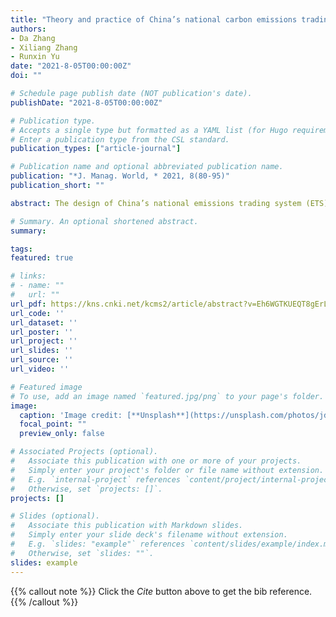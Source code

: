 ```yaml
---
title: "Theory and practice of China’s national carbon emissions trading system"
authors:
- Da Zhang
- Xiliang Zhang
- Runxin Yu
date: "2021-8-05T00:00:00Z"
doi: ""

# Schedule page publish date (NOT publication's date).
publishDate: "2021-8-05T00:00:00Z"

# Publication type.
# Accepts a single type but formatted as a YAML list (for Hugo requirements).
# Enter a publication type from the CSL standard.
publication_types: ["article-journal"]

# Publication name and optional abbreviated publication name.
publication: "*J. Manag. World, * 2021, 8(80-95)"
publication_short: ""

abstract: The design of China’s national emissions trading system (ETS) needs to incorporate economic theory and international experiences, but more importantly, should fully consider China’s current situation to develop an ETS with Chinese characteristics. At the initial phase, China’s national ETS is a rate-based rather than mass-based system. It is essentially a multi-sector tradable performance standard and will serve as a tax or subsidy for different activities. China’s national ETS has a flexible cap associated with actual output of covered sectors, rather than a fixed cap. Covered emissions of regulated firms include both direct emissions and indirect emissions associated with electricity and heat consumed. During the 14th Five-Year Plan period, China’s national ETS should strive to achieve a full coverage of eight key energy-intensive and emissions-intensive industries, with the cap and benchmarks set following the principle of “strictly controlling emissions increase”, so as to facilitate carbon peaking before 2030. During the 15th Five-Year Plan period, sector and firm coverage of the national ETS should be further expanded. The cap setting and benchmark would be determined following the principle of “steadily decreasing emissions”. The proportion of permits for auction would be gradually increased, promoting the role of the national ETS in achieving carbon peaking and carbon neutrality.

# Summary. An optional shortened abstract.
summary:

tags:
featured: true

# links:
# - name: ""
#   url: ""
url_pdf: https://kns.cnki.net/kcms2/article/abstract?v=Eh6WGTKUEQT8gErLh8ruAeb5XYHppAGILhwLFIkrh75kzVwfEXBArFzMToVm0qRVtOHXsjx2EGKDMjenMh-9oJAiDNDFQOWAAKElg7nYT9IKxA3wn37e1CGkQMqtvTgQy0224xqVLCKS5RYELAclIqTkJmFcYmwDbxixlQOXK3SqZ7K4mht2qg==&uniplatform=NZKPT&language=CHS
url_code: ''
url_dataset: ''
url_poster: ''
url_project: ''
url_slides: ''
url_source: ''
url_video: ''

# Featured image
# To use, add an image named `featured.jpg/png` to your page's folder. 
image:
  caption: 'Image credit: [**Unsplash**](https://unsplash.com/photos/jdD8gXaTZsc)'
  focal_point: ""
  preview_only: false

# Associated Projects (optional).
#   Associate this publication with one or more of your projects.
#   Simply enter your project's folder or file name without extension.
#   E.g. `internal-project` references `content/project/internal-project/index.md`.
#   Otherwise, set `projects: []`.
projects: []

# Slides (optional).
#   Associate this publication with Markdown slides.
#   Simply enter your slide deck's filename without extension.
#   E.g. `slides: "example"` references `content/slides/example/index.md`.
#   Otherwise, set `slides: ""`.
slides: example
---
```


{{% callout note %}}
Click the *Cite* button above to get the bib reference.
{{% /callout %}}

